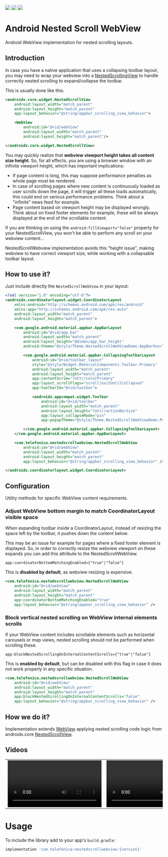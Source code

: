 <p>
    <img src="https://img.shields.io/badge/Platform-Android-brightgreen" />
    <img src="https://maven-badges.herokuapp.com/maven-central/com.telefonica/nestedscrollwebview/badge.png" />
    <img src="https://img.shields.io/badge/Support-%3E%3D%20Android%205.0-brightgreen" />
</p>

# Android Nested Scroll WebView

Android WebView implementation for nested scrolling layouts.

## Introduction

In case you have a native application that uses a collapsing toolbar layout, you may need to wrap your webview into a [NestedScrollingView](https://developer.android.com/reference/androidx/core/widget/NestedScrollView) to handle correctly nested scrolling to expand/collapse the toolbar.

This is usually done like this:
```xml
<androidx.core.widget.NestedScrollView
    android:layout_width="match_parent"
    android:layout_height="match_parent"
    app:layout_behavior="@string/appbar_scrolling_view_behavior">

    <WebView
        android:id="@+id/webView"
        android:layout_width="match_parent"
        android:layout_height="match_parent"/>

</androidx.core.widget.NestedScrollView>
```

You may quickly realize that **webview viewport height takes all content size height**. So, for all effects, you are using a browser window with an infinite viewport height, which has important implications:
* If page content is long, this may suppose performance penalties as whole page must be rendered.
* In case of scrolling pages where new content is continuously loaded as user scrolls down the page, it will trigger all these loads automatically, this could end on serious performance problems. Think about a "infinite" news feed for example.
* Page content based on viewport height may be displayed wrongly. Think about on fixed footer elements for example, these will be always displayed at the end of the scrollable content.

If you are thinking on using the `android:fillViewport="false"` property for your NestedScrollView, you won't be able to perform any scroll on your webview content...

NestedScrollWebview implementation avoids this "height issue", making webview to have correct viewport size, while working with a collapsable toolbar layout.

## How to use it?

Just include directly the `NestedScrollWebView` in your layout:

```xml
<?xml version="1.0" encoding="utf-8"?>
<androidx.coordinatorlayout.widget.CoordinatorLayout
    xmlns:android="http://schemas.android.com/apk/res/android"
    xmlns:app="http://schemas.android.com/apk/res-auto"
    android:layout_width="match_parent"
    android:layout_height="match_parent">

    <com.google.android.material.appbar.AppBarLayout
        android:id="@+id/app_bar"
        android:layout_width="match_parent"
        android:layout_height="@dimen/app_bar_height"
        android:theme="@style/Theme.NestedScrollWebViewDemo.AppBarOverlay">

        <com.google.android.material.appbar.CollapsingToolbarLayout
            android:id="@+id/toolbar_layout"
            style="@style/Widget.MaterialComponents.Toolbar.Primary"
            android:layout_width="match_parent"
            android:layout_height="match_parent"
            app:contentScrim="?attr/colorPrimary"
            app:layout_scrollFlags="scroll|exitUntilCollapsed"
            app:toolbarId="@+id/toolbar">

            <androidx.appcompat.widget.Toolbar
                android:id="@+id/toolbar"
                android:layout_width="match_parent"
                android:layout_height="?attr/actionBarSize"
                app:layout_collapseMode="pin"
                app:popupTheme="@style/Theme.NestedScrollWebViewDemo.PopupOverlay" />

        </com.google.android.material.appbar.CollapsingToolbarLayout>
    </com.google.android.material.appbar.AppBarLayout>

    <com.telefonica.nestedscrollwebview.NestedScrollWebView
        android:id="@+id/webView"
        android:layout_width="match_parent"
        android:layout_height="match_parent"
        app:layout_behavior="@string/appbar_scrolling_view_behavior" />

</androidx.coordinatorlayout.widget.CoordinatorLayout>
```

## Configuration

Utility methods for specific WebView content requirements.

### Adjust WebView bottom margin to match CoordinatorLayout visible space

When expanding toolbar inside a CoordinatorLayout, instead of resizing the space left by the toolbar, it pushes down the content below.

This may be an issue for example for pages where a fixed footer element is displayed. So, in order to correctly resize the webview viewport on these expands you can add this attribute to the NestedScrollWebView.

`app:coordinatorBottomMatchingEnabled={"true"|"false"}`

This is **disabled by default**, as webview resizing is expensive.

```xml
<com.telefonica.nestedscrollwebview.NestedScrollWebView
    android:id="@+id/webView"
    android:layout_width="match_parent"
    android:layout_height="match_parent"
    app:coordinatorBottomMatchingEnabled="true"
    app:layout_behavior="@string/appbar_scrolling_view_behavior" />
```

### Block vertical nested scrolling on WebView internal elements scrolls

If your WebView content includes scrollable elements such as horizontal carousels or map views, nested scrolling should not be performed when scrolling these.

`app:blockNestedScrollingOnInternalContentScrolls={"true"|"false"}`

This is **enabled by default**, but can be disabled with this flag in case it does not work properly in any specific situation.

```xml
<com.telefonica.nestedscrollwebview.NestedScrollWebView
    android:id="@+id/webView"
    android:layout_width="match_parent"
    android:layout_height="match_parent"
    app:blockNestedScrollingOnInternalContentScrolls="false"
    app:layout_behavior="@string/appbar_scrolling_view_behavior" />
```

## How we do it?

Implementation extends [WebView](https://developer.android.com/reference/android/webkit/WebView) applying nested scrolling code logic from androidx.core [NestedScrollView](https://developer.android.com/reference/androidx/core/widget/NestedScrollView).

## Videos
<table>
<tr>
<td>
<video src="https://user-images.githubusercontent.com/5360064/198062480-4f3d6908-fdcf-446f-bc8c-625635b308f9.mp4" />
</td>
<td>
<video src="https://user-images.githubusercontent.com/5360064/198062613-f77eaf9b-bf6b-48aa-b514-b86ccc910102.mp4" />
</td>
</tr>
</table>

# Usage

To include the library add to your app's `build.gradle`:

```gradle
implementation 'com.telefonica:nestedscrollwebview:{version}'
```
